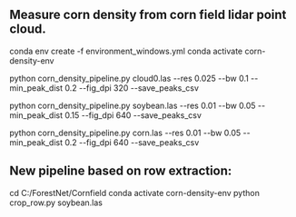 ## Measure corn density from corn field lidar point cloud.

conda env create -f environment_windows.yml
conda activate corn-density-env

python corn_density_pipeline.py cloud0.las --res 0.025 --bw 0.1 --min_peak_dist 0.2 --fig_dpi 320 --save_peaks_csv

python corn_density_pipeline.py soybean.las --res 0.01 --bw 0.05 --min_peak_dist 0.15 --fig_dpi 640 --save_peaks_csv

python corn_density_pipeline.py corn.las --res 0.01 --bw 0.05 --min_peak_dist 0.2 --fig_dpi 640 --save_peaks_csv

## New pipeline based on row extraction:
cd C:/ForestNet/Cornfield
conda activate corn-density-env
python crop_row.py soybean.las





